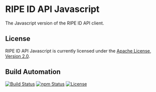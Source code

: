 # RIPE ID API Javascript

The Javascript version of the RIPE ID API client.

## License

RIPE ID API Javascript is currently licensed under the [Apache License, Version 2.0](http://www.apache.org/licenses/).

## Build Automation

[![Build Status](https://travis-ci.org/ripe-tech/ripe-id-api-js.svg?branch=master)](https://travis-ci.org/ripe-tech/ripe-id-api-js)
[![npm Status](https://img.shields.io/npm/v/ripe-id-api.svg)](https://www.npmjs.com/package/ripe-id-api)
[![License](https://img.shields.io/badge/license-Apache%202.0-blue.svg)](https://www.apache.org/licenses/)
